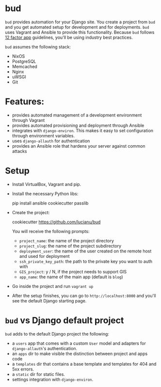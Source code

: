 # bud
`bud` provides automation for your Django site. You create a project from
`bud` and you get automated setup for development and for deployments. `bud`
uses Vagrant and Ansible to provide this functionality. Because `bud` follows
[12 factor app](http://12factor.net/) guidelines, you'll be using
industry best practices.

`bud` assumes the following stack:
- NixOS
- PostgreSQL
- Memcached
- Nginx
- uWSGI
- Git

# Features:
- provides automated management of a development environment through Vagrant
- provides automated provisioning and deployment through Ansible
- integrates with `django-environ`. This makes it easy to set configuration
through environment variables.
- uses `django-allauth` for authentication
- provides an Ansible role that hardens your server against common attacks

# Setup
- Install VirtualBox, Vagrant and pip.
- Install the necessary Python libs:

    pip install ansible cookiecutter passlib

- Create the project:

    cookiecutter https://github.com/lucianu/bud

  You will receive the following prompts:

    - `project_name`: the name of the project directory
    - `project_slug`: the name of the project subdirectory
    - `deployment_user`: the name of the user created on the remote host and used for deployment
    - `ssh_private_key_path`: the path to the private key you want to auth with
    - `GIS_project`: y / N, if the project needs to support GIS
    - `app_name`: the name of the main app (default is `blog`)

- Go inside the project and run `vagrant up`
- After the setup finishes, you can go to `http://localhost:8000` and you'll
see the default Django starting page.

# `bud` vs Django default project
`bud` adds to the default Django project the following:
- a `users` app that comes with a custom `User` model and adapters for
`django-allauth`'s authentication.
- an `apps` dir to make visible the distinction between project and apps code
- a `templates` dir that contains a base template and templates for 404 and 5xx
errors.
- a `static` dir for static files.
- settings integration with `django-environ`.

